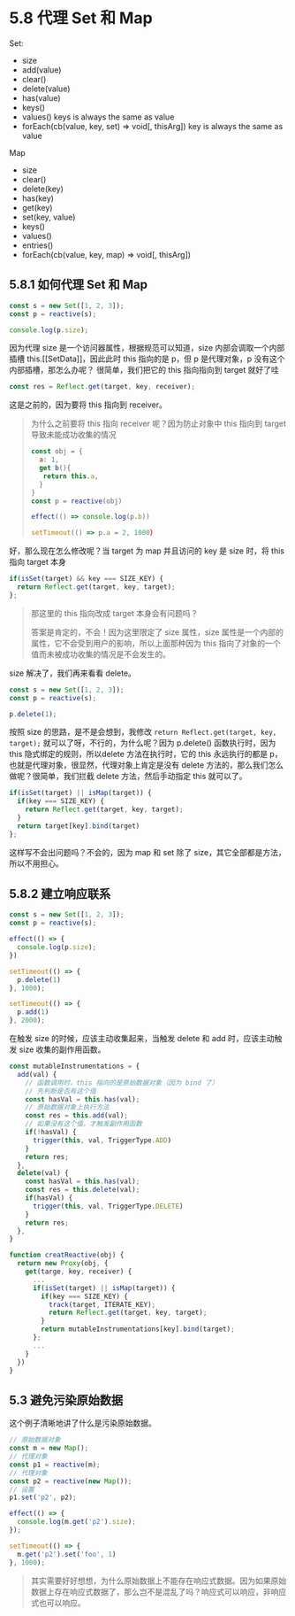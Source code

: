 # 5.8 代理 Set 和 Map

Set:
- size
- add(value)
- clear()
- delete(value)
- has(value)
- keys()
- values()
  keys is always the same as value
- forEach(cb(value, key, set) => void[, thisArg])
  key is always the same as value

Map
- size
- clear()
- delete(key)
- has(key)
- get(key)
- set(key, value)
- keys()
- values()
- entries()
- forEach(cb(value, key, map) => void[, thisArg])


## 5.8.1 如何代理 Set 和 Map

```js
const s = new Set([1, 2, 3]);
const p = reactive(s);

console.log(p.size);
```

因为代理 size 是一个访问器属性，根据规范可以知道，size 内部会调取一个内部插槽 this.[[SetData]]，因此此时 this 指向的是 p，但 p 是代理对象，p 没有这个内部插槽，那怎么办呢？
很简单，我们把它的 this 指向指向到 target 就好了哇

```js
const res = Reflect.get(target, key, receiver);
```

这是之前的，因为要将 this 指向到 receiver。
> 为什么之前要将 this 指向 receiver 呢？因为防止对象中 this 指向到 target 导致未能成功收集的情况
> ```js
> const obj = {
>   a: 1, 
>   get b(){
>    return this.a,
>   }
> }
> const p = reactive(obj)
> 
> effect(() => console.log(p.b))
> 
> setTimeout(() => p.a = 2, 1000）
> ```

好，那么现在怎么修改呢？当 target 为 map 并且访问的 key 是 size 时，将 this 指向 target 本身

```js
if(isSet(target) && key === SIZE_KEY) {
  return Reflect.get(target, key, target);
};
```

> 那这里的 this 指向改成 target 本身会有问题吗？
>
> 答案是肯定的，不会！因为这里限定了 size 属性，size 属性是一个内部的属性，它不会受到用户的影响，所以上面那种因为 this 指向了对象的一个值而未被成功收集的情况是不会发生的。

size 解决了，我们再来看看 delete。

```js
const s = new Set([1, 2, 3]);
const p = reactive(s);

p.delete(1);
```

按照 size 的思路，是不是会想到，我修改 `return Reflect.get(target, key, target);` 就可以了呀，不行的，为什么呢？因为 p.delete() 函数执行时，因为 this 隐式绑定的规则，所以delete 方法在执行时，它的 this 永远执行的都是 p，也就是代理对象，很显然，代理对象上肯定是没有 delete 方法的，那么我们怎么做呢？很简单，我们拦截 delete 方法，然后手动指定 this 就可以了。

```js
if(isSet(target) || isMap(target)) {
  if(key === SIZE_KEY) {
    return Reflect.get(target, key, target);
  }
  return target[key].bind(target)
};
```

这样写不会出问题吗？不会的，因为 map 和 set 除了 size，其它全部都是方法，所以不用担心。

## 5.8.2 建立响应联系

```js
const s = new Set([1, 2, 3]);
const p = reactive(s);

effect(() => {
  console.log(p.size);
})

setTimeout(() => {
  p.delete(1)
}, 1000);

setTimeout(() => {
  p.add(1)
}, 2000);
```

在触发 size 的时候，应该主动收集起来，当触发 delete 和 add 时，应该主动触发 size 收集的副作用函数。

```js
const mutableInstrumentations = {
  add(val) {
    // 函数调用时，this 指向的是原始数据对象（因为 bind 了）
    // 先判断是否有这个值
    const hasVal = this.has(val);
    // 原始数据对象上执行方法
    const res = this.add(val);
    // 如果没有这个值，才触发副作用函数
    if(!hasVal) {
      trigger(this, val, TriggerType.ADD)
    }
    return res;
  },
  delete(val) {
    const hasVal = this.has(val);
    const res = this.delete(val);
    if(hasVal) {
      trigger(this, val, TriggerType.DELETE)
    }
    return res;
  },
}

function creatReactive(obj) {
  return new Proxy(obj, {
    get(targe, key, receiver) {
      ...
      if(isSet(target) || isMap(target)) {
        if(key === SIZE_KEY) {
          track(target, ITERATE_KEY);
          return Reflect.get(target, key, target);
        }
        return mutableInstrumentations[key].bind(target);
      };
      ...
    }
  })
}
```

## 5.3 避免污染原始数据

这个例子清晰地讲了什么是污染原始数据。

```js
// 原始数据对象
const m = new Map();
// 代理对象
const p1 = reactive(m);
// 代理对象
const p2 = reactive(new Map());
// 设置
p1.set('p2', p2);

effect(() => {
  console.log(m.get('p2').size);
});

setTimeout(() => {
  m.get('p2').set('foo', 1)
}, 1000);
```

> 其实需要好好想想，为什么原始数据上不能存在响应式数据。因为如果原始数据上存在响应式数据了，那么岂不是混乱了吗？响应式可以响应，非响应式也可以响应。